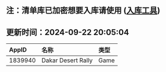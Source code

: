 ## 注：清单库已加密想要入库请使用 ([入库工具](https://github.com/BlankTMing/ManifestAutoUpdate/releases))

## 更新时间：2024-09-22 20:05:04
| AppID | 名称 | 类型  |
| :-------------------- | :----------------------------- | :----------- |
| 1839940 | Dakar Desert Rally| Game |
